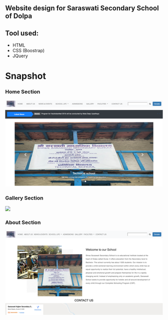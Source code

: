 ## Website design for Saraswati Secondary School of Dolpa

## Tool used:
* HTML
* CSS (Boostrap)
* JQuery

# Snapshot

### Home Section

![](/images/home.png)

### Gallery Section

![](/images/gallery.png)

### About Section

![](/images/about.png)


